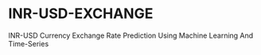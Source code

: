 # INR-USD-EXCHANGE
INR-USD Currency Exchange Rate Prediction Using Machine Learning And Time-Series

